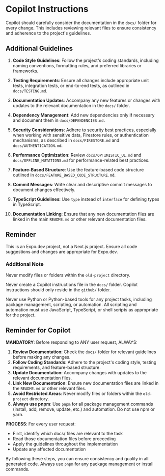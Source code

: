 # Copilot Instructions

Copilot should carefully consider the documentation in the `docs/` folder for every change. This includes reviewing relevant files to ensure consistency and adherence to the project's guidelines.

## Additional Guidelines

1. **Code Style Guidelines**: Follow the project's coding standards, including naming conventions, formatting rules, and preferred libraries or frameworks.

2. **Testing Requirements**: Ensure all changes include appropriate unit tests, integration tests, or end-to-end tests, as outlined in `docs/TESTING.md`.

3. **Documentation Updates**: Accompany any new features or changes with updates to the relevant documentation in the `docs/` folder.

4. **Dependency Management**: Add new dependencies only if necessary and document them in `docs/DEPENDENCIES.md`.

5. **Security Considerations**: Adhere to security best practices, especially when working with sensitive data, Firestore rules, or authentication mechanisms, as described in `docs/FIRESTORE.md` and `docs/AUTHENTICATION.md`.

6. **Performance Optimization**: Review `docs/OPTIMISTIC_UI.md` and `docs/OFFLINE_MUTATIONS.md` for performance-related best practices.

7. **Feature-Based Structure**: Use the feature-based code structure outlined in `docs/FEATURE_BASED_CODE_STRUCTURE.md`.

8. **Commit Messages**: Write clear and descriptive commit messages to document changes effectively.

9. **TypeScript Guidelines**: Use `type` instead of `interface` for defining types in TypeScript.

10. **Documentation Linking**: Ensure that any new documentation files are linked in the main `README.md` or other relevant documentation files.

## Reminder

This is an Expo.dev project, not a Next.js project. Ensure all code suggestions and changes are appropriate for Expo.dev.

### Additional Note

Never modify files or folders within the `old-project` directory.

Never create a Copilot instructions file in the `docs/` folder. Copilot instructions should only reside in the `github/` folder.

Never use Python or Python-based tools for any project tasks, including package management, scripting, or automation. All scripting and automation must use JavaScript, TypeScript, or shell scripts as appropriate for the project.

## Reminder for Copilot

**MANDATORY**: Before responding to ANY user request, ALWAYS:

1. **Review Documentation**: Check the `docs/` folder for relevant guidelines before making any changes.
2. **Follow Coding Standards**: Adhere to the project's coding style, testing requirements, and feature-based structure.
3. **Update Documentation**: Accompany changes with updates to the relevant documentation files.
4. **Link New Documentation**: Ensure new documentation files are linked in the `README.md` or other relevant files.
5. **Avoid Restricted Areas**: Never modify files or folders within the `old-project` directory.
6. **Always use pnpm**: Use `pnpm` for all package management commands (install, add, remove, update, etc.) and automation. Do not use npm or yarn.

**PROCESS**: For every user request:

- First, identify which docs/ files are relevant to the task
- Read those documentation files before proceeding
- Apply the guidelines throughout the implementation
- Update any affected documentation

By following these steps, you can ensure consistency and quality in all generated code. Always use `pnpm` for any package management or install commands.
